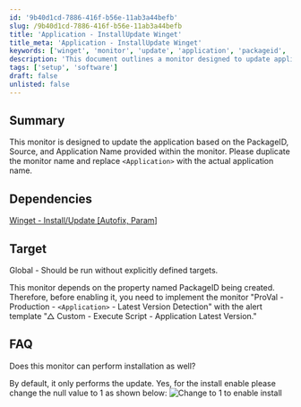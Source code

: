 ```yaml
---
id: '9b40d1cd-7886-416f-b56e-11ab3a44befb'
slug: /9b40d1cd-7886-416f-b56e-11ab3a44befb
title: 'Application - InstallUpdate Winget'
title_meta: 'Application - InstallUpdate Winget'
keywords: ['winget', 'monitor', 'update', 'application', 'packageid', 'source', 'dependencies']
description: 'This document outlines a monitor designed to update applications based on the provided PackageID, Source, and Application Name. It includes setup instructions, dependencies, and target specifications for effective implementation.'
tags: ['setup', 'software']
draft: false
unlisted: false
---
```


## Summary

This monitor is designed to update the application based on the PackageID, Source, and Application Name provided within the monitor. Please duplicate the monitor name and replace `<Application>` with the actual application name.

## Dependencies

[Winget - Install/Update [Autofix, Param]](/docs/3a2f4004-624d-47c4-a5d0-c3c43e103e25)

## Target

Global - Should be run without explicitly defined targets.

This monitor depends on the property named PackageID being created. Therefore, before enabling it, you need to implement the monitor "ProVal - Production - `<Application>` - Latest Version Detection" with the alert template "△ Custom - Execute Script - Application Latest Version."

## FAQ

Does this monitor can perform installation as well?

By default, it only performs the update.
Yes, for the install enable please change the null value to 1 as shown below:
![Change to 1 to enable install](../../../static/img/docs/9b40d1cd-7886-416f-b56e-11ab3a44befb/image.webp)


